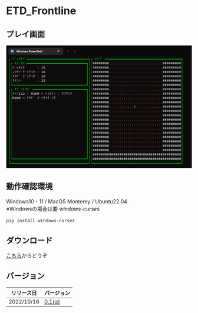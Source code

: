 # ETD_Frontline
## プレイ画面
![プレイ画面](https://github.com/AhojSystem/ETD_Frontline/blob/main/pic/M200_ETD12.png "プレイ画面")

## 動作確認環境
Windows10・11 / MacOS Monterey / Ubuntu22.04  
※Windowsの場合は要 *windows-curses*  
~~~
pip install windows-curses
~~~
## ダウンロード
[こちら](https://github.com/AhojSystem/ETD_Frontline/releases/tag/alpha)からどうぞ

## バージョン
|  リリース日  |  バージョン  |
| ---- | ---- |
|  2022/10/16  |  [0.1(α)](https://github.com/AhojSystem/ETD_Frontline/releases/tag/alpha)  |
